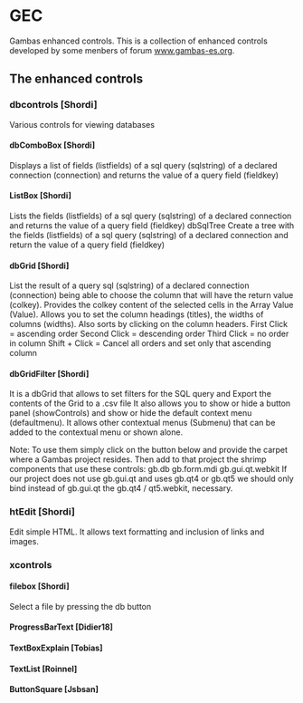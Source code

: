 # GEC
Gambas enhanced controls.
This is a collection of enhanced controls developed by some menbers of forum www.gambas-es.org.

## The enhanced controls

### dbcontrols [Shordi]
Various controls for viewing databases

#### dbComboBox [Shordi]
Displays a list of fields (listfields) of a sql query (sqlstring) of a declared connection (connection) and returns the value of a query field (fieldkey)

#### ListBox [Shordi]
Lists the fields (listfields) of a sql query (sqlstring) of a declared connection and returns the value of a query field (fieldkey)
dbSqlTree
Create a tree with the fields (listfields) of a sql query (sqlstring) of a declared connection and return the value of a query field (fieldkey)
 
#### dbGrid [Shordi]
List the result of a query sql (sqlstring) of a declared connection (connection) being able to choose the column that will have the return value (colkey). Provides the colkey content of the selected cells in the Array Value (Value). Allows you to set the column headings (titles), the widths of columns (widths).
Also sorts by clicking on the column headers.
First Click = ascending order
Second Click = descending order
Third Click = no order in column
Shift + Click = Cancel all orders and set only that ascending column

#### dbGridFilter [Shordi]
It is a dbGrid that allows to set filters for the SQL query and Export the contents of the Grid to a .csv file
It also allows you to show or hide a button panel (showControls) and show or hide the default context menu (defaultmenu). It allows other contextual menus (Submenu) that can be added to the contextual menu or shown alone.

Note: To use them simply click on the button below and provide the carpet where a Gambas project resides. Then add to that project the shrimp components that use these controls:
gb.db
gb.form.mdi
gb.gui.qt.webkit
If our project does not use gb.gui.qt and uses gb.qt4 or gb.qt5 we should only bind instead of gb.gui.qt the gb.qt4 / qt5.webkit, necessary.

### htEdit [Shordi]
Edit simple HTML. It allows text formatting and inclusion of links and images.

### xcontrols

#### filebox [Shordi]
Select a file by pressing the db button

#### ProgressBarText [Didier18]

#### TextBoxExplain [Tobias] 

#### TextList [Roinnel]

#### ButtonSquare [Jsbsan]